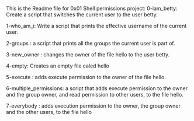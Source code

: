 This is the Readme file for 0x01 Shell permissions project:
 0-iam_betty: Create a script that switches the current user to the user betty.

 1-who_am_i: Write a script that prints the effective username of the current user.

 2-groups : a script that prints all the groups the current user is part of.

 3-new_owner : changes the owner of the file hello to the user betty.

 4-empty: Creates an empty file caled hello

 5-execute : adds execute permission to the owner of the file hello.

 6-multiple_permissions: a script that adds execute permission to the owner and the group owner, and read permission to other users, to the file hello.

 7-everybody : adds execution permission to the owner, the group owner and the other users, to the file hello
